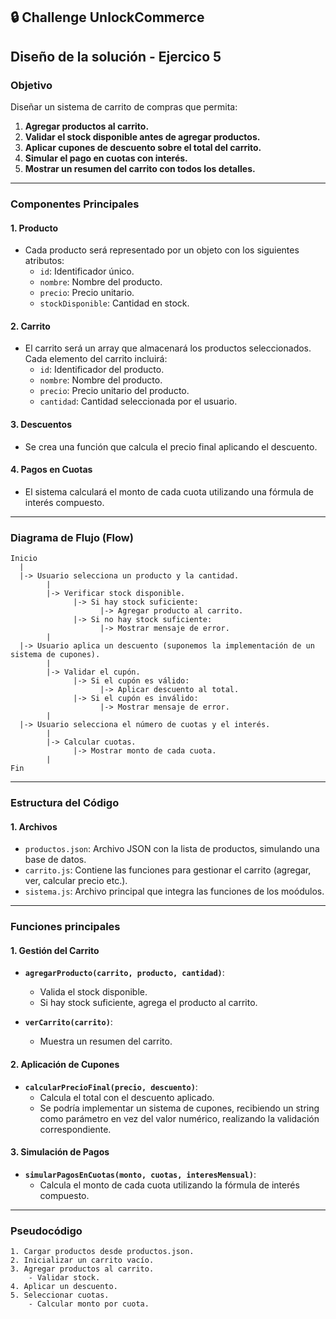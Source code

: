 ## 🔒️ Challenge UnlockCommerce

## **Diseño de la solución - Ejercico 5**

### **Objetivo**

Diseñar un sistema de carrito de compras que permita:

1. **Agregar productos al carrito.**
2. **Validar el stock disponible antes de agregar productos.**
3. **Aplicar cupones de descuento sobre el total del carrito.**
4. **Simular el pago en cuotas con interés.**
5. **Mostrar un resumen del carrito con todos los detalles.**

---

### **Componentes Principales**

#### **1. Producto**

- Cada producto será representado por un objeto con los siguientes atributos:
    - `id`: Identificador único.
    - `nombre`: Nombre del producto.
    - `precio`: Precio unitario.
    - `stockDisponible`: Cantidad en stock.

#### **2. Carrito**

- El carrito será un array que almacenará los productos seleccionados. Cada elemento del carrito incluirá:
    - `id`: Identificador del producto.
    - `nombre`: Nombre del producto.
    - `precio`: Precio unitario del producto.
    - `cantidad`: Cantidad seleccionada por el usuario.

#### **3. Descuentos**

- Se crea una función que calcula el precio final aplicando el descuento.

#### **4. Pagos en Cuotas**

- El sistema calculará el monto de cada cuota utilizando una fórmula de interés compuesto.

---

### **Diagrama de Flujo (Flow)**

```plaintext
Inicio
  |
  |-> Usuario selecciona un producto y la cantidad.
        |
        |-> Verificar stock disponible.
              |-> Si hay stock suficiente:
                    |-> Agregar producto al carrito.
              |-> Si no hay stock suficiente:
                    |-> Mostrar mensaje de error.
        |
  |-> Usuario aplica un descuento (suponemos la implementación de un sistema de cupones).
        |
        |-> Validar el cupón.
              |-> Si el cupón es válido:
                    |-> Aplicar descuento al total.
              |-> Si el cupón es inválido:
                    |-> Mostrar mensaje de error.
        |
  |-> Usuario selecciona el número de cuotas y el interés.
        |
        |-> Calcular cuotas.
              |-> Mostrar monto de cada cuota.
        |
Fin
```

---

### **Estructura del Código**

#### **1. Archivos**

- `productos.json`: Archivo JSON con la lista de productos, simulando una base de datos.
- `carrito.js`: Contiene las funciones para gestionar el carrito (agregar, ver, calcular precio etc.).
- `sistema.js`: Archivo principal que integra las funciones de los moódulos.

---

### **Funciones principales**

#### **1. Gestión del Carrito**

- **`agregarProducto(carrito, producto, cantidad)`**:
    - Valida el stock disponible.
    - Si hay stock suficiente, agrega el producto al carrito.

- **`verCarrito(carrito)`**:
    - Muestra un resumen del carrito.

#### **2. Aplicación de Cupones**

- **`calcularPrecioFinal(precio, descuento)`**:
    - Calcula el total con el descuento aplicado.
    - Se podría implementar un sistema de cupones, recibiendo un string como parámetro en vez del valor numérico,
      realizando la validación correspondiente.

#### **3. Simulación de Pagos**

- **`simularPagosEnCuotas(monto, cuotas, interesMensual)`**:
    - Calcula el monto de cada cuota utilizando la fórmula de interés compuesto.

---

### **Pseudocódigo**

```plaintext
1. Cargar productos desde productos.json.
2. Inicializar un carrito vacío.
3. Agregar productos al carrito.
    - Validar stock.
4. Aplicar un descuento.
5. Seleccionar cuotas.
    - Calcular monto por cuota.
```
